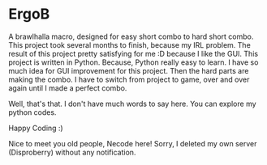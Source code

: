# ErgoB

A brawlhalla macro, designed for easy short combo to hard short combo. This project took several months to finish, because my IRL problem. The result of this project pretty satisfying for me :D because I like the GUI. This project is written in Python. Because, Python really easy to learn. I have so much idea for GUI improvement for this project. Then the hard parts are making the combo. I have to switch from project to game, over and over again until I made a perfect combo.

Well, that's that. I don't have much words to say here. You can explore my python codes.

Happy Coding :)

Nice to meet you old people, Necode here!
Sorry, I deleted my own server (Disproberry) without any notification.
